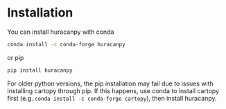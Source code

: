 # Installation

You can install huracanpy with conda
```bash
conda install -c conda-forge huracanpy
```
or pip
```bash
pip install huracanpy
```
For older python versions, the pip installation may fail due to issues with installing cartopy through pip. If this happens, use conda to install cartopy first (e.g. ``conda install -c conda-forge cartopy``), then install huracanpy.
